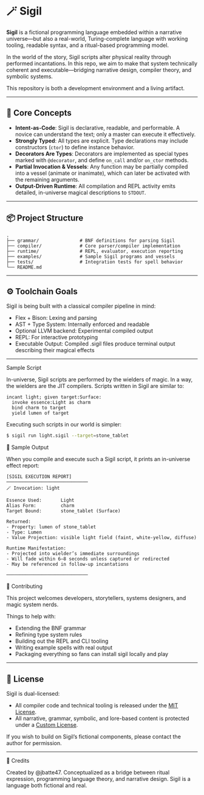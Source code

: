 # 🪄 Sigil

**Sigil** is a fictional programming language embedded within a narrative universe—but also a real-world, Turing-complete language with working tooling, readable syntax, and a ritual-based programming model.

In the world of the story, Sigil scripts alter physical reality through performed incantations. In this repo, we aim to make that system technically coherent and executable—bridging narrative design, compiler theory, and symbolic systems.

This repository is both a development environment and a living artifact.

---

## 🧠 Core Concepts

- **Intent-as-Code**: Sigil is declarative, readable, and performable. A novice can understand the text; only a master can execute it effectively.
- **Strongly Typed**: All types are explicit. Type declarations may include constructors (`ctor`) to define instance behavior.
- **Decorators Are Types**: Decorators are implemented as special types marked with `@decorator`, and define `on_call` and/or `on_ctor` methods.
- **Partial Invocation & Vessels**: Any function may be partially compiled into a vessel (animate or inanimate), which can later be activated with the remaining arguments.
- **Output-Driven Runtime**: All compilation and REPL activity emits detailed, in-universe magical descriptions to `STDOUT`.

---

## 📦 Project Structure

```plaintext
.
├── grammar/               # BNF definitions for parsing Sigil
├── compiler/              # Core parser/compiler implementation
├── runtime/               # REPL, evaluator, execution reporting
├── examples/              # Sample Sigil programs and vessels
├── tests/                 # Integration tests for spell behavior
└── README.md
```

---

## ⚙️ Toolchain Goals

Sigil is being built with a classical compiler pipeline in mind:
- Flex + Bison: Lexing and parsing
- AST + Type System: Internally enforced and readable
- Optional LLVM backend: Experimental compiled output
- REPL: For interactive prototyping
- Executable Output: Compiled .sigil files produce terminal output describing their magical effects

---

Sample Script

In-universe, Sigil scripts are performed by the wielders of magic. In a way, the wielders are the JIT compilers. Scripts written in Sigil are similar to:

```sigil
incant light; given target:Surface:
  invoke essence:Light as charm
  bind charm to target
  yield lumen of target
```

Executing such scripts in our world is simpler:

```bash
$ sigil run light.sigil --target=stone_tablet
```

🧪 Sample Output

When you compile and execute such a Sigil script, it prints an in-universe effect report:

```text
[SIGIL EXECUTION REPORT]
──────────────────────────────
🪄 Invocation: light

Essence Used:       Light
Alias Form:         charm
Target Bound:       stone_tablet (Surface)

Returned:
- Property: lumen of stone_tablet
- Type: Lumen
- Value Projection: visible light field (faint, white-yellow, diffuse)

Runtime Manifestation:
- Projected into wielder’s immediate surroundings
- Will fade within 6–8 seconds unless captured or redirected
- May be referenced in follow-up incantations

──────────────────────────────
```

🧬 Contributing

This project welcomes developers, storytellers, systems designers, and magic system nerds.

Things to help with:
- Extending the BNF grammar
- Refining type system rules
- Building out the REPL and CLI tooling
- Writing example spells with real output
- Packaging everything so fans can install sigil locally and play

---

## 📜 License

Sigil is dual-licensed:

- All compiler code and technical tooling is released under the [MIT License](LICENSES/MIT.txt).
- All narrative, grammar, symbolic, and lore-based content is protected under a [Custom License](LICENSES/SIGIL-CUSTOM.txt).

If you wish to build on Sigil’s fictional components, please contact the author for permission.

---

🌌 Credits

Created by @jbatte47. Conceptualized as a bridge between ritual expression, programming language theory, and narrative design. Sigil is a language both fictional and real.
